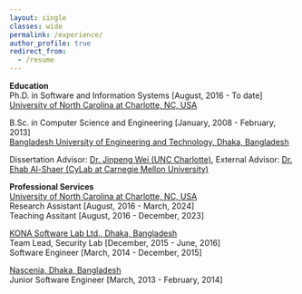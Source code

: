 ```yaml
---
layout: single
classes: wide
permalink: /experience/
author_profile: true
redirect_from:
  - /resume
---
```

**Education**<br>
Ph.D. in Software and Information Systems [August, 2016 - To date]<br>
    [University of North Carolina at Charlotte, NC, USA](https://cci.uncc.edu/departments/software-and-information-systems-sis)<br>
    
B.Sc. in Computer Science and Engineering [January, 2008 - February, 2013]<br>
  [Bangladesh University of Engineering and Technology, Dhaka, Bangladesh](https://www.buet.ac.bd)<br>
  
Dissertation Advisor: [Dr. Jinpeng Wei (UNC Charlotte)](https://webpages.charlotte.edu/jwei8/), External Advisor: [Dr. Ehab Al-Shaer (CyLab at Carnegie Mellon University)](https://www.andrew.cmu.edu/user/eshaer/)
      
**Professional Services**<br>
[University of North Carolina at Charlotte, NC, USA](https://cci.uncc.edu/departments/software-and-information-systems-sis)<br>
    Research Assistant [August, 2016 - March, 2024]<br>
    Teaching Assitant [August, 2016 - December, 2023]<br>
    
  [KONA Software Lab Ltd., Dhaka, Bangladesh](https://konasl.com/) <br>
    Team Lead, Security Lab [December, 2015 - June, 2016]<br>
    Software Engineer [March, 2014 - December, 2015]<br>
    
  [Nascenia, Dhaka, Bangladesh](https://nascenia.com/) <br>
  Junior Software Engineer [March, 2013 - February, 2014]<br>
